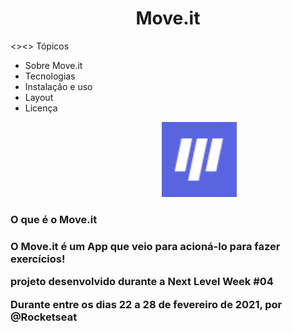 <h1  align="center">Move.it</h1>
 
 <><>
 Tópicos

* Sobre Move.it                           
* Tecnologias                                   
* Instalação e uso                         
* Layout
* Licença

<p align="center" style="margin-left: 100px; margin-botton: 50px;" >                               
    <img alt="Imagem do Moveit"  src="favicon.png" width="120px">                 
</p>

<h3>O que é o Move.it<h3>
 <p>&#32;&#32;&#32;O Move.it é um App que veio para acioná-lo para fazer exercícios!</p>
 <p>&#32;&#32;&#32;projeto desenvolvido durante a Next Level Week #04</p>
 <p>&#32;&#32;&#32;Durante entre os dias 22 a 28 de fevereiro de 2021, por @Rocketseat</p>
 
